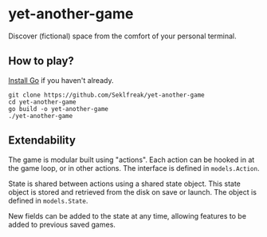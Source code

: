 # yet-another-game

Discover (fictional) space from the comfort of your personal terminal.

## How to play?

[Install Go](https://golang.org/doc/install) if you haven't already.

```
git clone https://github.com/Seklfreak/yet-another-game
cd yet-another-game
go build -o yet-another-game
./yet-another-game
```

## Extendability

The game is modular built using "actions". Each action can be hooked in at the game loop, or in other actions. The interface is defined in `models.Action`.

State is shared between actions using a shared state object. This state object is stored and retrieved from the disk on save or launch. The object is defined in `models.State`.

New fields can be added to the state at any time, allowing features to be added to previous saved games. 
